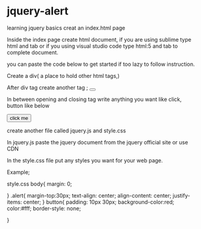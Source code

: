 # jquery-alert
learning jquery basics 
creat an index.html page 

Inside the index page create html document, if you are using sublime type html and tab or if you using visual studio code type html:5 and tab to complete document.

you can paste the code below to get started if too lazy to follow instruction.

<!DOCTYPE html>
<html lang="en">
<head>
    <meta charset="UTF-8">
    <meta name="viewport" content="width=device-width, initial-scale=1.0">
    <meta http-equiv="X-UA-Compatible" content="ie=edge">
    <link rel="stylesheet" href="styles.css">
    <title>Document</title>
</head>
<body>
   
</body>
</html>
Create a div( a place to hold other html tags,)

After div tag create another tag ; <button></button>

In between opening and closing tag write anything you want like click, button like below

<!DOCTYPE html>
<html lang="en">
<head>
    <meta charset="UTF-8">
    <meta name="viewport" content="width=device-width, initial-scale=1.0">
    <meta http-equiv="X-UA-Compatible" content="ie=edge">
    <link rel="stylesheet" href="styles.css">
    <title>Document</title>
</head>
<body>
   <div> 
    <button> click me </button>
   </div>
</body>
</html>
 
create another file called jquery.js and style.css

In jquery.js paste the jquery document from the jquery official site or use CDN

In the style.css file put any styles you want for your web page.

Example;

style.css
body{
   margin: 0; 
   
}
.alert{
    margin-top:30px;
    text-align: center;
    align-content: center;
    justify-items: center;
}
button{
    padding: 10px 30px;
    background-color:red;
    color:#fff;
    border-style: none;

}


